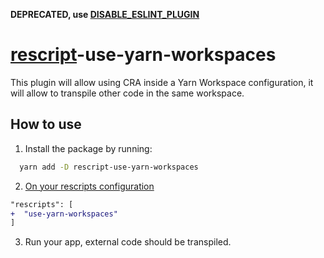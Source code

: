 __DEPRECATED, use [DISABLE_ESLINT_PLUGIN](https://github.com/facebook/create-react-app/pull/10170)__

# [rescript](https://github.com/harrysolovay/rescripts)-use-yarn-workspaces

This plugin will allow using CRA inside a Yarn Workspace configuration,
it will allow to transpile other code in the same workspace.

## How to use
1. Install the package by running:
```sh
  yarn add -D rescript-use-yarn-workspaces
```

2. [On your rescripts configuration](https://github.com/harrysolovay/rescripts#advanced-usage)

```diff
"rescripts": [
+  "use-yarn-workspaces"
]
```

3. Run your app, external code should be transpiled.
